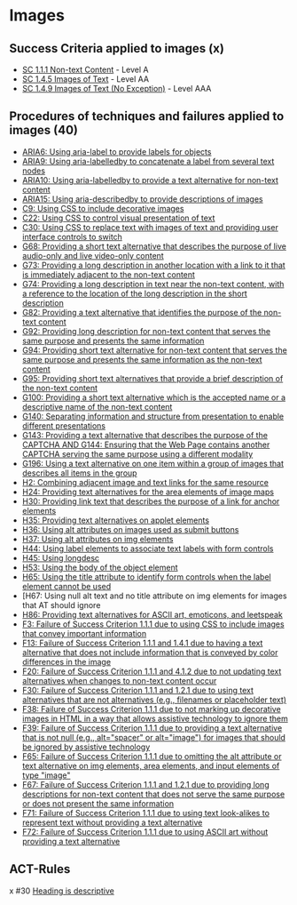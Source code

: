 # Images

## Success Criteria applied to images (x)

- [SC 1.1.1 Non-text Content](sc111.md) - Level A
- [SC 1.4.5 Images of Text](sc145.md) - Level AA
- [SC 1.4.9 Images of Text (No Exception)](sc149.md) - Level AAA

## Procedures of techniques and failures applied to images (40)

- [ARIA6: Using aria-label to provide labels for objects](aria6.md)
- [ARIA9: Using aria-labelledby to concatenate a label from several text nodes](aria9.md)
- [ARIA10: Using aria-labelledby to provide a text alternative for non-text content](aria10.md)
- [ARIA15: Using aria-describedby to provide descriptions of images](aria15.md)
- [C9: Using CSS to include decorative images](c9.md[)
- [C22: Using CSS to control visual presentation of text](c22.md)
- [C30: Using CSS to replace text with images of text and providing user interface controls to switch](c30.md)
- [G68: Providing a short text alternative that describes the purpose of live audio-only and live video-only content](g68.md)
- [G73: Providing a long description in another location with a link to it that is immediately adjacent to the non-text content](g73.md)
- [G74: Providing a long description in text near the non-text content, with a reference to the location of the long description in the short description](g74.md)
- [G82: Providing a text alternative that identifies the purpose of the non-text content](g82.md)
- [G92: Providing long description for non-text content that serves the same purpose and presents the same information](g92.md)
- [G94: Providing short text alternative for non-text content that serves the same purpose and presents the same information as the non-text content](g94.md)
- [G95: Providing short text alternatives that provide a brief description of the non-text content](g95.md)
- [G100: Providing a short text alternative which is the accepted name or a descriptive name of the non-text content](g100.md)
- [G140: Separating information and structure from presentation to enable different presentations](g140.md)
- [G143: Providing a text alternative that describes the purpose of the CAPTCHA AND G144: Ensuring that the Web Page contains another CAPTCHA serving the same purpose using a different modality](g143.md)
- [G196: Using a text alternative on one item within a group of images that describes all items in the group](g196.md)
- [H2: Combining adjacent image and text links for the same resource](h2.md)
- [H24: Providing text alternatives for the area elements of image maps](h24.md)
- [H30: Providing link text that describes the purpose of a link for anchor elements](h30.md)
- [H35: Providing text alternatives on applet elements](h35.md)
- [H36: Using alt attributes on images used as submit buttons](h36.md)
- [H37: Using alt attributes on img elements](h37.md)
- [H44: Using label elements to associate text labels with form controls](h44.md)
- [H45: Using longdesc](h45.md)
- [H53: Using the body of the object element](h53.md)
- [H65: Using the title attribute to identify form controls when the label element cannot be used](h65.md)
- [H67: Using null alt text and no title attribute on img elements for images that AT should ignore
- [H86: Providing text alternatives for ASCII art, emoticons, and leetspeak](h86.md)
- [F3: Failure of Success Criterion 1.1.1 due to using CSS to include images that convey important information](f3.md)
- [F13: Failure of Success Criterion 1.1.1 and 1.4.1 due to having a text alternative that does not include information that is conveyed by color differences in the image](f13.md)
- [F20: Failure of Success Criterion 1.1.1 and 4.1.2 due to not updating text alternatives when changes to non-text content occur](f20.md)
- [F30: Failure of Success Criterion 1.1.1 and 1.2.1 due to using text alternatives that are not alternatives (e.g., filenames or placeholder text)](f30.md)
- [F38: Failure of Success Criterion 1.1.1 due to not marking up decorative images in HTML in a way that allows assistive technology to ignore them](f38.md)
- [F39: Failure of Success Criterion 1.1.1 due to providing a text alternative that is not null (e.g., alt="spacer" or alt="image") for images that should be ignored by assistive technology](f39.md)
- [F65: Failure of Success Criterion 1.1.1 due to omitting the alt attribute or text alternative on img elements, area elements, and input elements of type "image"](f65.md)
- [F67: Failure of Success Criterion 1.1.1 and 1.2.1 due to providing long descriptions for non-text content that does not serve the same purpose or does not present the same information](f67.md)
- [F71: Failure of Success Criterion 1.1.1 due to using text look-alikes to represent text without providing a text alternative](f71.md)
- [F72: Failure of Success Criterion 1.1.1 due to using ASCII art without providing a text alternative](f72.md)

## ACT-Rules

x #30 [Heading is descriptive](https://act-rules.github.io/rules/b49b2e)
